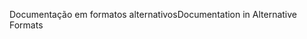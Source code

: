 <span data-ttu-id="b35a5-101">Documentação em formatos alternativos</span><span class="sxs-lookup"><span data-stu-id="b35a5-101">Documentation in Alternative Formats</span></span>